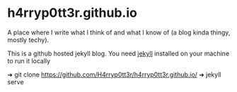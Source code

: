 # h4rryp0tt3r.github.io
A place where I write what I think of and what I know of (a blog kinda thingy, mostly techy).

This is a github hosted jekyll blog. You need [jekyll](https://jekyllrb.com/docs/installation/) installed on your machine to run it locally

  ➜ git clone https://github.com/H4rryp0tt3r/h4rryp0tt3r.github.io/
  ➜ jekyll serve
